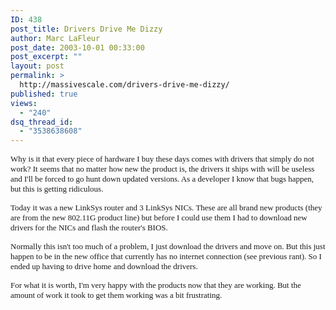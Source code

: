 ```yaml
---
ID: 438
post_title: Drivers Drive Me Dizzy
author: Marc LaFleur
post_date: 2003-10-01 00:33:00
post_excerpt: ""
layout: post
permalink: >
  http://massivescale.com/drivers-drive-me-dizzy/
published: true
views:
  - "240"
dsq_thread_id:
  - "3538638608"
---
```

<P><FONT face=Verdana size=2>Why is it that every piece of hardware I buy these days comes with drivers that simply do not work? It seems that no matter how new the product is, the drivers it ships with will be useless and I'll be forced to go hunt down updated versions. As a developer I know that bugs happen, but this is getting ridiculous. </FONT></P>
<P><FONT face=Verdana size=2>Today it was a new LinkSys&nbsp;router and 3 LinkSys NICs. These are all brand new products (they are from the new 802.11G product line) but before I could use them I had to download new drivers for the NICs and flash the router's BIOS. </FONT></P>
<P><FONT face=Verdana size=2>Normally this isn't too much of a problem, I just download the drivers and move on. But this just happen to be&nbsp;in the new office that currently has no internet connection (see previous rant). So I ended up having to drive home and download the drivers. </FONT></P>
<P><FONT face=Verdana size=2>For what it is worth, I'm very happy with the products now that they are working. But the amount of work it took to get them working was a bit frustrating. </FONT></P>